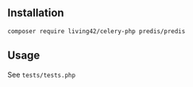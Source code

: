 ## Installation

```
composer require living42/celery-php predis/predis
```

## Usage

See `tests/tests.php`
